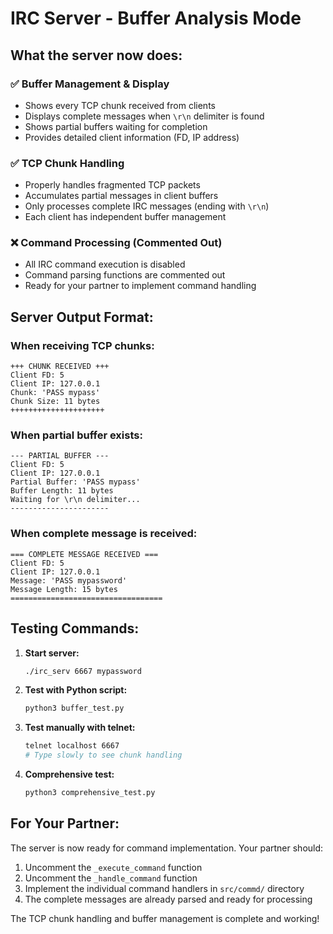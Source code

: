 # IRC Server - Buffer Analysis Mode

## What the server now does:

### ✅ **Buffer Management & Display**
- Shows every TCP chunk received from clients
- Displays complete messages when `\r\n` delimiter is found
- Shows partial buffers waiting for completion
- Provides detailed client information (FD, IP address)

### ✅ **TCP Chunk Handling**
- Properly handles fragmented TCP packets
- Accumulates partial messages in client buffers
- Only processes complete IRC messages (ending with `\r\n`)
- Each client has independent buffer management

### ❌ **Command Processing (Commented Out)**
- All IRC command execution is disabled
- Command parsing functions are commented out
- Ready for your partner to implement command handling

## Server Output Format:

### When receiving TCP chunks:
```
+++ CHUNK RECEIVED +++
Client FD: 5
Client IP: 127.0.0.1
Chunk: 'PASS mypass'
Chunk Size: 11 bytes
+++++++++++++++++++++
```

### When partial buffer exists:
```
--- PARTIAL BUFFER ---
Client FD: 5
Client IP: 127.0.0.1
Partial Buffer: 'PASS mypass'
Buffer Length: 11 bytes
Waiting for \r\n delimiter...
----------------------
```

### When complete message is received:
```
=== COMPLETE MESSAGE RECEIVED ===
Client FD: 5
Client IP: 127.0.0.1
Message: 'PASS mypassword'
Message Length: 15 bytes
==================================
```

## Testing Commands:

1. **Start server:**
   ```bash
   ./irc_serv 6667 mypassword
   ```

2. **Test with Python script:**
   ```bash
   python3 buffer_test.py
   ```

3. **Test manually with telnet:**
   ```bash
   telnet localhost 6667
   # Type slowly to see chunk handling
   ```

4. **Comprehensive test:**
   ```bash
   python3 comprehensive_test.py
   ```

## For Your Partner:

The server is now ready for command implementation. Your partner should:

1. Uncomment the `_execute_command` function
2. Uncomment the `_handle_command` function  
3. Implement the individual command handlers in `src/commd/` directory
4. The complete messages are already parsed and ready for processing

The TCP chunk handling and buffer management is complete and working!
